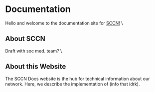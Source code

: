 # Documentation
Hello and welcome to the documentation site for [SCCN!](https://seattlecommunitynetwork.org/) \
## About SCCN
Draft with soc med. team? \
## About this Website
The SCCN Docs website is the hub for technical information about our network. Here, we describe the implementation of (info that idrk).
